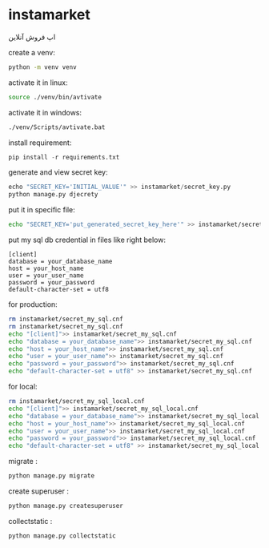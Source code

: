 # instamarket
اپ فروش آنلاین


create a venv:
```bash
python -m venv venv
```
activate it in linux:
```bash
source ./venv/bin/avtivate
```
activate it in windows:
```bash
./venv/Scripts/avtivate.bat
```
install requirement:
```python
pip install -r requirements.txt
```

generate and view secret key:
```python
echo "SECRET_KEY='INITIAL_VALUE'" >> instamarket/secret_key.py
python manage.py djecrety
```
put it in specific file:
```bash
echo "SECRET_KEY='put_generated_secret_key_here'" >> instamarket/secret_key.py
```


put my sql db credential in files like right below:

```
[client]
database = your_database_name
host = your_host_name
user = your_user_name
password = your_password
default-character-set = utf8
```
for production:
```bash
rm instamarket/secret_my_sql.cnf
rm instamarket/secret_my_sql.cnf
echo "[client]">> instamarket/secret_my_sql.cnf
echo "database = your_database_name">> instamarket/secret_my_sql.cnf
echo "host = your_host_name">> instamarket/secret_my_sql.cnf
echo "user = your_user_name">> instamarket/secret_my_sql.cnf
echo "password = your_password">> instamarket/secret_my_sql.cnf
echo "default-character-set = utf8" >> instamarket/secret_my_sql.cnf
```
for local:
```bash
rm instamarket/secret_my_sql_local.cnf
echo "[client]">> instamarket/secret_my_sql_local.cnf
echo "database = your_database_name">> instamarket/secret_my_sql_local.cnf
echo "host = your_host_name">> instamarket/secret_my_sql_local.cnf
echo "user = your_user_name">> instamarket/secret_my_sql_local.cnf
echo "password = your_password">> instamarket/secret_my_sql_local.cnf
echo "default-character-set = utf8" >> instamarket/secret_my_sql_local.cnf
```



migrate : 
```python
python manage.py migrate
```

create superuser : 
```python
python manage.py createsuperuser
```

collectstatic : 
```python
python manage.py collectstatic
```
